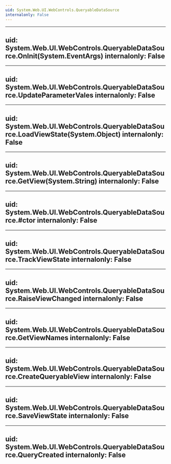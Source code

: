 ```yaml
---
uid: System.Web.UI.WebControls.QueryableDataSource
internalonly: False
---
```


---
uid: System.Web.UI.WebControls.QueryableDataSource.OnInit(System.EventArgs)
internalonly: False
---

---
uid: System.Web.UI.WebControls.QueryableDataSource.UpdateParameterVales
internalonly: False
---

---
uid: System.Web.UI.WebControls.QueryableDataSource.LoadViewState(System.Object)
internalonly: False
---

---
uid: System.Web.UI.WebControls.QueryableDataSource.GetView(System.String)
internalonly: False
---

---
uid: System.Web.UI.WebControls.QueryableDataSource.#ctor
internalonly: False
---

---
uid: System.Web.UI.WebControls.QueryableDataSource.TrackViewState
internalonly: False
---

---
uid: System.Web.UI.WebControls.QueryableDataSource.RaiseViewChanged
internalonly: False
---

---
uid: System.Web.UI.WebControls.QueryableDataSource.GetViewNames
internalonly: False
---

---
uid: System.Web.UI.WebControls.QueryableDataSource.CreateQueryableView
internalonly: False
---

---
uid: System.Web.UI.WebControls.QueryableDataSource.SaveViewState
internalonly: False
---

---
uid: System.Web.UI.WebControls.QueryableDataSource.QueryCreated
internalonly: False
---
